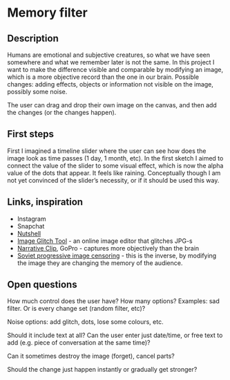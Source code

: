 # Memory filter



## Description

Humans are emotional and subjective creatures, so what we have seen somewhere and what we remember later is not the same. In this project I want to make the difference visible and comparable by modifying an image, which is a more objective record than the one in our brain.
Possible changes: adding effects, objects or information not visible on the image, possibly some noise.

The user can drag and drop their own image on the canvas, and then add the changes (or the changes happen).


## First steps

First I imagined a timeline slider where the user can see how does the image look as time passes (1 day, 1 month, etc). In the first sketch I aimed to connect the value of the slider to some visual effect, which is now the alpha value of the dots that appear. It feels like raining.
Conceptually though I am not yet convinced of the slider’s necessity, or if it should be used this way.


## Links, inspiration

* Instagram
* Snapchat
* [Nutshell](https://itunes.apple.com/us/app/nutshell-camera-instant-mini/id953435157?mt=8)
* [Image Glitch Tool](https://snorpey.github.io/jpg-glitch/) - an online image editor that glitches JPG-s
* [Narrative Clip](http://getnarrative.com/), GoPro - captures more objectively than the brain
* [Soviet progressive image censoring](https://en.wikipedia.org/wiki/Censorship_of_images_in_the_Soviet_Union) - this is the inverse, by modifying the image they are changing the memory of the audience.



## Open questions

How much control does the user have? How many options? Examples: sad filter. Or is every change set (random filter, etc)?

Noise options: add glitch, dots, lose some colours, etc.

Should it include text at all? Can the user enter just date/time, or free text to add (e.g. piece of conversation at the same time)?

Can it sometimes destroy the image (forget), cancel parts?

Should the change just happen instantly or gradually get stronger?
